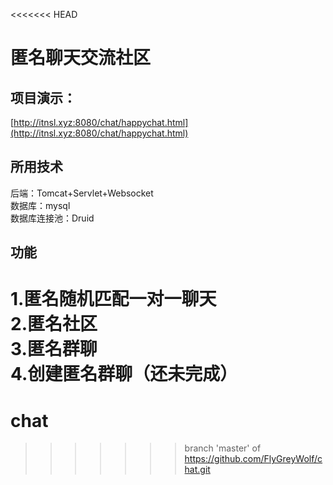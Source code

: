 <<<<<<< HEAD
# 匿名聊天交流社区

## 项目演示：  
[http://itnsl.xyz:8080/chat/happychat.html](http://itnsl.xyz:8080/chat/happychat.html)

## 所用技术  
后端：Tomcat+Servlet+Websocket  
数据库：mysql  
数据库连接池：Druid

## 功能  
1.匿名随机匹配一对一聊天  
2.匿名社区  
3.匿名群聊  
4.创建匿名群聊（还未完成）
=======
# chat
>>>>>>> branch 'master' of https://github.com/FlyGreyWolf/chat.git
